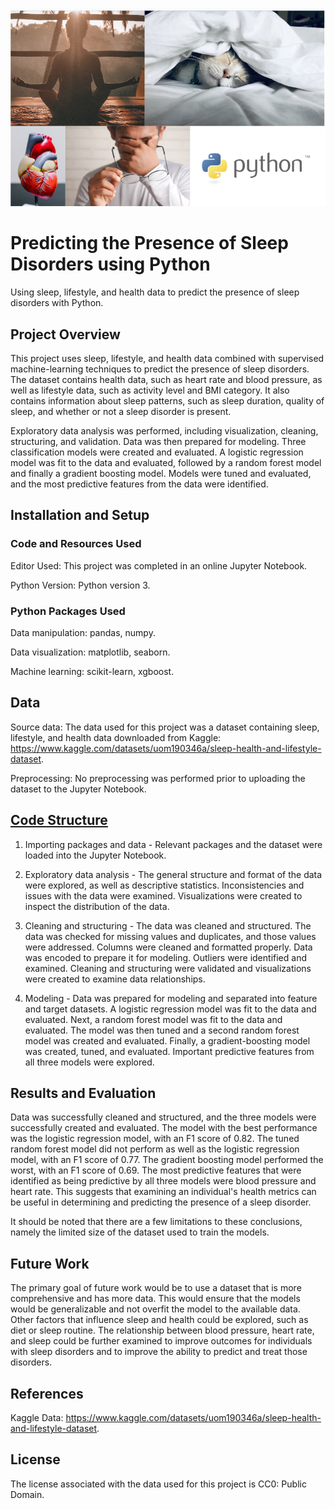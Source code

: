 ![](Python_sleep_coverphoto.PNG)
# Predicting the Presence of Sleep Disorders using Python
Using sleep, lifestyle, and health data to predict the presence of sleep disorders with Python.

## Project Overview
This project uses sleep, lifestyle, and health data combined with supervised machine-learning techniques to predict the presence of sleep disorders. The dataset contains health data, such as heart rate and blood pressure, as well as lifestyle data, such as activity level and BMI category. It also contains information about sleep patterns, such as sleep duration, quality of sleep, and whether or not a sleep disorder is present.

Exploratory data analysis was performed, including visualization, cleaning, structuring, and validation. Data was then prepared for modeling. Three classification models were created and evaluated. A logistic regression model was fit to the data and evaluated, followed by a random forest model and finally a gradient boosting model. Models were tuned and evaluated, and the most predictive features from the data were identified. 

## Installation and Setup
### Code and Resources Used
Editor Used: This project was completed in an online Jupyter Notebook.

Python Version: Python version 3. 

### Python Packages Used
Data manipulation: pandas, numpy.

Data visualization: matplotlib, seaborn.

Machine learning: scikit-learn, xgboost.

## Data
Source data: The data used for this project was a dataset containing sleep, lifestyle, and health data downloaded from Kaggle: https://www.kaggle.com/datasets/uom190346a/sleep-health-and-lifestyle-dataset.

Preprocessing: No preprocessing was performed prior to uploading the dataset to the Jupyter Notebook. 

## [Code Structure](predicting_sleep_disorders.ipynb)
1. Importing packages and data - Relevant packages and the dataset were loaded into the Jupyter Notebook.

2. Exploratory data analysis - The general structure and format of the data were explored, as well as descriptive statistics. Inconsistencies and issues with the data were examined. Visualizations were created to inspect the distribution of the data.

3. Cleaning and structuring - The data was cleaned and structured. The data was checked for missing values and duplicates, and those values were addressed. Columns were cleaned and formatted properly. Data was encoded to prepare it for modeling. Outliers were identified and examined. Cleaning and structuring were validated and visualizations were created to examine data relationships. 

4. Modeling - Data was prepared for modeling and separated into feature and target datasets. A logistic regression model was fit to the data and evaluated. Next, a random forest model was fit to the data and evaluated. The model was then tuned and a second random forest model was created and evaluated. Finally, a gradient-boosting model was created, tuned, and evaluated. Important predictive features from all three models were explored. 

## Results and Evaluation
Data was successfully cleaned and structured, and the three models were successfully created and evaluated. The model with the best performance was the logistic regression model, with an F1 score of 0.82. The tuned random forest model did not perform as well as the logistic regression model, with an F1 score of 0.77. The gradient boosting model performed the worst, with an F1 score of 0.69. The most predictive features that were identified as being predictive by all three models were blood pressure and heart rate. This suggests that examining an individual's health metrics can be useful in determining and predicting the presence of a sleep disorder. 

It should be noted that there are a few limitations to these conclusions, namely the limited size of the dataset used to train the models. 

## Future Work
The primary goal of future work would be to use a dataset that is more comprehensive and has more data. This would ensure that the models would be generalizable and not overfit the model to the available data. Other factors that influence sleep and health could be explored, such as diet or sleep routine. The relationship between blood pressure, heart rate, and sleep could be further examined to improve outcomes for individuals with sleep disorders and to improve the ability to predict and treat those disorders. 

## References
Kaggle Data: https://www.kaggle.com/datasets/uom190346a/sleep-health-and-lifestyle-dataset.

## License
The license associated with the data used for this project is CC0: Public Domain.

